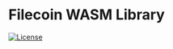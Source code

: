 # Filecoin WASM Library

[![License](https://img.shields.io/badge/License-Apache%202.0-blue.svg)](https://opensource.org/licenses/Apache-2.0)
